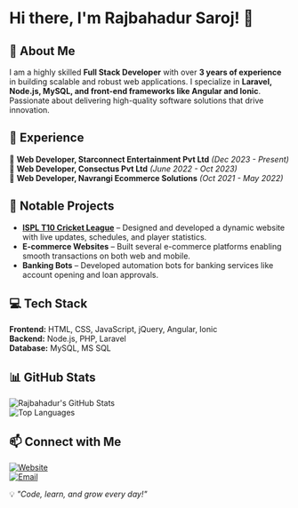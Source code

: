 # Hi there, I'm Rajbahadur Saroj! 👋  

## 🚀 About Me  
I am a highly skilled **Full Stack Developer** with over **3 years of experience** in building scalable and robust web applications. I specialize in **Laravel, Node.js, MySQL, and front-end frameworks like Angular and Ionic**. Passionate about delivering high-quality software solutions that drive innovation.

## 🌟 Experience  
🔹 **Web Developer, Starconnect Entertainment Pvt Ltd** *(Dec 2023 - Present)*  
🔹 **Web Developer, Consectus Pvt Ltd** *(June 2022 - Oct 2023)*  
🔹 **Web Developer, Navrangi Ecommerce Solutions** *(Oct 2021 - May 2022)*  

## 📌 Notable Projects  
- **[ISPL T10 Cricket League](https://ispl-t10.com/)** – Designed and developed a dynamic website with live updates, schedules, and player statistics.
- **E-commerce Websites** – Built several e-commerce platforms enabling smooth transactions on both web and mobile.
- **Banking Bots** – Developed automation bots for banking services like account opening and loan approvals.

## 💻 Tech Stack  
**Frontend:** HTML, CSS, JavaScript, jQuery, Angular, Ionic  
**Backend:** Node.js, PHP, Laravel  
**Database:** MySQL, MS SQL  

## 📊 GitHub Stats  
![Rajbahadur's GitHub Stats](https://github-readme-stats.vercel.app/api?username=techrajsaroj&show_icons=true&theme=dark)  
![Top Languages](https://github-readme-stats.vercel.app/api/top-langs/?username=techrajsaroj&layout=compact&theme=dark)  

## 📫 Connect with Me  
[![Website](https://img.shields.io/badge/Website-green?style=flat&logo=google-chrome&logoColor=white)](https://www.mrsaroj.com)  
[![Email](https://img.shields.io/badge/Email-red?style=flat&logo=gmail&logoColor=white)](mailto:techrajsaroj@gmail.com)  

💡 *"Code, learn, and grow every day!"*
